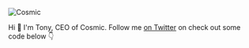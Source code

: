 ![Cosmic](https://cdn.cosmicjs.com/049dabb0-8e19-11ea-81c6-b3a804bfff46-cosmic-dark.png)

Hi 👋 I'm Tony, CEO of Cosmic. Follow me [on Twitter](https://twitter.com/TonySpiro) on check out some code below 👇

